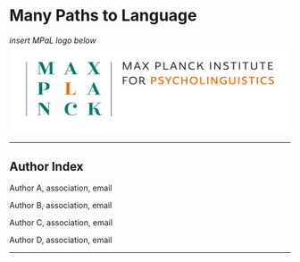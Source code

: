 # Many Paths to Language

*insert MPaL logo below* <!-- Also keep mpi logo? -->
![insert MPaL image here](./MPIfPL_logo_regular.png)

---

## Author Index

Author A, association, email

Author B, association, email

Author C, association, email

Author D, association, email

---
